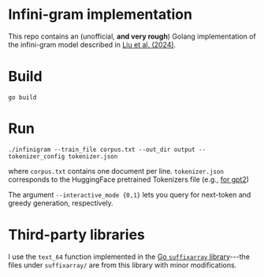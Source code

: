 # Infini-gram implementation
This repo contains an (unofficial, **and very rough**) Golang implementation of the infini-gram model described in [Liu et al. (2024)](https://arxiv.org/abs/2401.17377).

# Build
```
go build
```

# Run
```
./infinigram --train_file corpus.txt --out_dir output --tokenizer_config tokenizer.json
```

where `corpus.txt` contains one document per line. `tokenizer.json` corresponds to the HuggingFace pretrained Tokenizers file (e.g., [for gpt2](https://huggingface.co/openai-community/gpt2/blob/main/tokenizer.json))

The argument `--interactive_mode {0,1}` lets you query for next-token and greedy generation, respectively.

# Third-party libraries
I use the `text_64` function implemented in the [Go `suffixarray` library](https://pkg.go.dev/index/suffixarray)---the files under `suffixarray/` are from this library with minor modifications.
